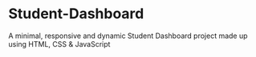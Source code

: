 # Student-Dashboard
A minimal, responsive and dynamic Student Dashboard  project made up using HTML, CSS &amp; JavaScript 



